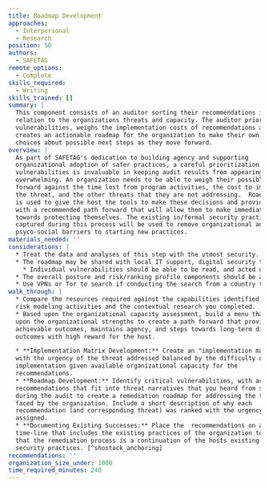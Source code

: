 ```yaml
---
title: Roadmap Development
approaches:
  - Interpersonal
  - Research
position: 50
authors:
  - SAFETAG
remote_options:
  - Complete
skills_required:
  - Writing
skills_trained: []
summary: |
  This component consists of an auditor sorting their recommendations in
  relation to the organizations threats and capacity. The auditor prioritizes
  vulnerabilities, weighs the implementation costs of recommendations and then
  creates an actionable roadmap for the organization to make their own informed
  choices about possible next steps as they move forward.
overview: |
  As part of SAFETAG's dedication to building agency and supporting
  organizational adoption of safer practices, a careful prioritization of
  vulnerabilities is invaluable in keeping audit results from appearing
  overwhelming. An organization needs to be able to weigh their possible paths
  forward against the time lost from program activities, the cost to implement
  the threat, and the other threats that they are not addressing.  Roadmapping
  is used to give the host the tools to make these decisions and provide them
  with a recommended path forward that will allow them to make immediate gains
  towards protecting themselves. The existing in/formal security practices
  captured during this process will be used to remove organizational and
  psyco-social barriers to starting new practices.
materials_needed: ''
considerations: |
  * Treat the data and analyses of this step with the utmost security.
  * The roadmap may be shared with local IT support, digital security trainers, possible funders, or other consultants in part, or in full. Consider the content in light of this.
    * Individual vulnerabilities should be able to be read, and acted upon, independently from the rest of the report so that the organization can easily provide only the required information for follow up work.
  * The overall posture and risk/ranking profile components should be able to be read independent from the risk model and be free of any specific vulnerabilities to allow the organization to easily provide trusted invested parties with an overview of the results/need without exposing any specific vulnerabilities.
  * Use VPNs or Tor to search if conducting the search from a country that is highly competitive with the organization’s country, or is known to surveil.
walk_through: |
  * Compare the resources required against the capabilities identified in the
  risk modeling activities and the contextual research you completed.
  * Based upon the organizational capacity assessment, build a menu that builds
  upon the organizational strengths to create a path forward that provides
  achievable outcomes, maintains agency, and steps towards long-term difficult
  outcomes with high reward for the host.

  * **Implementation Matrix Development:** Create an "implementation matrix."
  with the urgency of the threat addressed balanced by the difficulty of
  implementation given available organizational capacity for the
  recommendations.
  * **Roadmap Development:** Identify critical vulnerabilities, with achievable
  recommendations that fit into threat narratives that you heard from staff
  during the audit to create a remediation roadmap for addressing the threats
  faced by the organization. Include a short description of why each
  recommendation (and corresponding threat) was ranked with the urgency it was
  assigned.
  * **Documenting Existing Successes:** Place the  recommendations on a
  time-line that includes the existing practices of the organization to show
  that the remediation process is a continuation of the hosts existing in/formal
  security practices. [^shostack_anchoring]
recommendations: ''
organization_size_under: 1000
time_required_minutes: 240
---
```

